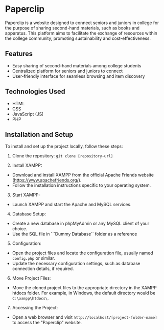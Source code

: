 # Paperclip

Paperclip is a website designed to connect seniors and juniors in college for the purpose of sharing second-hand materials, such as books and apparatus. This platform aims to facilitate the exchange of resources within the college community, promoting sustainability and cost-effectiveness.

## Features

- Easy sharing of second-hand materials among college students
- Centralized platform for seniors and juniors to connect
- User-friendly interface for seamless browsing and item discovery

## Technologies Used

- HTML
- CSS
- JavaScript (JS)
- PHP

## Installation and Setup

To install and set up the project locally, follow these steps:

1. Clone the repository:
```git clone [repository-url]```

2. Install XAMPP:
- Download and install XAMPP from the official Apache Friends website (https://www.apachefriends.org/).
- Follow the installation instructions specific to your operating system.

3. Start XAMPP:
- Launch XAMPP and start the Apache and MySQL services.

4. Database Setup:
- Create a new database in phpMyAdmin or any MySQL client of your choice.
- Use the SQL file in ```Dummy Database`` folder as a reference

5. Configuration:
- Open the project files and locate the configuration file, usually named `config.php` or similar.
- Update the necessary configuration settings, such as database connection details, if required.

6. Move Project Files:
- Move the cloned project files to the appropriate directory in the XAMPP htdocs folder. For example, in Windows, the default directory would be `C:\xampp\htdocs\`.

7. Accessing the Project:
- Open a web browser and visit `http://localhost/[project-folder-name]` to access the "Paperclip" website.
